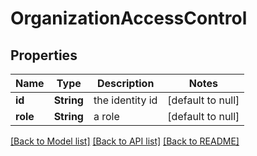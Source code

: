 # OrganizationAccessControl
## Properties

| Name | Type | Description | Notes |
|------------ | ------------- | ------------- | -------------|
| **id** | **String** | the identity id | [default to null] |
| **role** | **String** | a role | [default to null] |

[[Back to Model list]](../README.md#documentation-for-models) [[Back to API list]](../README.md#documentation-for-api-endpoints) [[Back to README]](../README.md)

